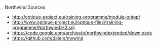 Northwind Sources 
* http://optique-project.eu/training-programme/module-ontop/
* http://www.optique-project.eu/optique-files/training-programme/Northwind.H2.sql
* https://code.google.com/archive/p/northwindextended/downloads
* https://github.com/dalers/mywind

 